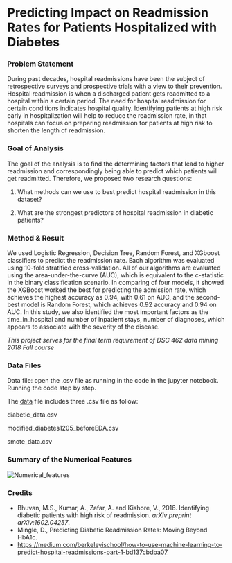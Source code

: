 # Predicting Impact on Readmission Rates for Patients Hospitalized with Diabetes

### Problem Statement 

During past decades, hospital readmissions have been the subject of retrospective surveys and prospective trials with a view to their prevention. Hospital readmission is when a discharged patient gets readmitted to a hospital within a certain period. The need for hospital readmission for certain conditions indicates hospital quality. Identifying patients at high risk early in hospitalization will help to reduce the readmission rate, in that hospitals can focus on preparing readmission for patients at high risk to shorten the length of readmission. 

### Goal of Analysis

The goal of the analysis is to find the determining factors that lead to higher readmission and correspondingly being able to predict which patients will get readmitted. Therefore, we proposed two research questions: 

1) What methods can we use to best predict hospital readmission in this dataset? 

2) What are the strongest predictors of hospital readmission in diabetic patients? 

### Method & Result 

We used Logistic Regression, Decision Tree, Random Forest, and XGboost classifiers to predict the readmission rate. Each algorithm was evaluated using 10-fold stratified cross-validation. All of our algorithms are evaluated using the area-under-the-curve (AUC), which is equivalent to the c-statistic in the binary classification scenario. In comparing of four models, it showed the XGBoost worked the best for predicting the admission rate, which achieves the highest accuracy as 0.94, with 0.61 on AUC, and the second-best model is Random Forest, which achieves 0.92 accuracy and 0.94 on AUC. In this study, we also identified the most important factors as the time_in_hospital and number of inpatient stays, number of diagnoses, which appears to associate with the severity of the disease. 

*This project serves for the final term requirement of DSC 462 data mining 2018 Fall course*

### Data Files

Data file: open the .csv file as running in the code in the jupyter notebook. Running the code step by step. 

The [data](https://drive.google.com/drive/folders/1kUA2g_5bJJRXGUCikCbdzNJ2gh0U-5Lu?usp=sharing) file includes three .csv file as follow: 

diabetic_data.csv 

modified_diabetes1205_beforeEDA.csv

smote_data.csv

### Summary of the Numerical Features

![Numerical_features](https://github.com/moggirain/Hospital_readmission_prediction/blob/master/Numerical_features.png)

 
### Credits

- Bhuvan, M.S., Kumar, A., Zafar, A. and Kishore, V., 2016. Identifying diabetic patients with high risk of readmission. *arXiv preprint arXiv:1602.04257*.
-  Mingle, D., Predicting Diabetic Readmission Rates: Moving Beyond HbA1c.
-  https://medium.com/berkeleyischool/how-to-use-machine-learning-to-predict-hospital-readmissions-part-1-bd137cbdba07
